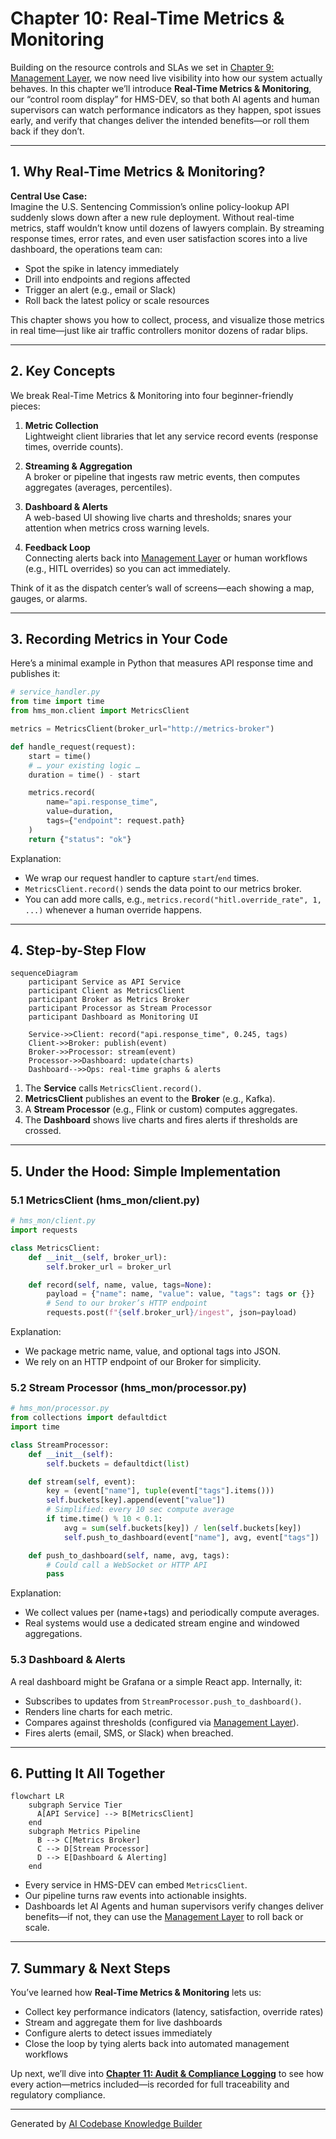 # Chapter 10: Real-Time Metrics & Monitoring

Building on the resource controls and SLAs we set in [Chapter 9: Management Layer](09_management_layer_.md), we now need live visibility into how our system actually behaves. In this chapter we’ll introduce **Real-Time Metrics & Monitoring**, our “control room display” for HMS-DEV, so that both AI agents and human supervisors can watch performance indicators as they happen, spot issues early, and verify that changes deliver the intended benefits—or roll them back if they don’t.

---

## 1. Why Real-Time Metrics & Monitoring?

**Central Use Case:**  
Imagine the U.S. Sentencing Commission’s online policy-lookup API suddenly slows down after a new rule deployment. Without real-time metrics, staff wouldn’t know until dozens of lawyers complain. By streaming response times, error rates, and even user satisfaction scores into a live dashboard, the operations team can:

- Spot the spike in latency immediately  
- Drill into endpoints and regions affected  
- Trigger an alert (e.g., email or Slack)  
- Roll back the latest policy or scale resources  

This chapter shows you how to collect, process, and visualize those metrics in real time—just like air traffic controllers monitor dozens of radar blips.

---

## 2. Key Concepts

We break Real-Time Metrics & Monitoring into four beginner-friendly pieces:

1. **Metric Collection**  
   Lightweight client libraries that let any service record events (response times, override counts).

2. **Streaming & Aggregation**  
   A broker or pipeline that ingests raw metric events, then computes aggregates (averages, percentiles).

3. **Dashboard & Alerts**  
   A web-based UI showing live charts and thresholds; snares your attention when metrics cross warning levels.

4. **Feedback Loop**  
   Connecting alerts back into [Management Layer](09_management_layer_.md) or human workflows (e.g., HITL overrides) so you can act immediately.

Think of it as the dispatch center’s wall of screens—each showing a map, gauges, or alarms.

---

## 3. Recording Metrics in Your Code

Here’s a minimal example in Python that measures API response time and publishes it:

```python
# service_handler.py
from time import time
from hms_mon.client import MetricsClient

metrics = MetricsClient(broker_url="http://metrics-broker")

def handle_request(request):
    start = time()
    # … your existing logic …
    duration = time() - start

    metrics.record(
        name="api.response_time",
        value=duration,
        tags={"endpoint": request.path}
    )
    return {"status": "ok"}
```

Explanation:
- We wrap our request handler to capture `start`/`end` times.
- `MetricsClient.record()` sends the data point to our metrics broker.
- You can add more calls, e.g., `metrics.record("hitl.override_rate", 1, ...)` whenever a human override happens.

---

## 4. Step-by-Step Flow

```mermaid
sequenceDiagram
    participant Service as API Service
    participant Client as MetricsClient
    participant Broker as Metrics Broker
    participant Processor as Stream Processor
    participant Dashboard as Monitoring UI

    Service->>Client: record("api.response_time", 0.245, tags)
    Client->>Broker: publish(event)
    Broker->>Processor: stream(event)
    Processor->>Dashboard: update(charts)
    Dashboard-->>Ops: real-time graphs & alerts
```

1. The **Service** calls `MetricsClient.record()`.  
2. **MetricsClient** publishes an event to the **Broker** (e.g., Kafka).  
3. A **Stream Processor** (e.g., Flink or custom) computes aggregates.  
4. The **Dashboard** shows live charts and fires alerts if thresholds are crossed.

---

## 5. Under the Hood: Simple Implementation

### 5.1 MetricsClient (hms_mon/client.py)

```python
# hms_mon/client.py
import requests

class MetricsClient:
    def __init__(self, broker_url):
        self.broker_url = broker_url

    def record(self, name, value, tags=None):
        payload = {"name": name, "value": value, "tags": tags or {}}
        # Send to our broker’s HTTP endpoint
        requests.post(f"{self.broker_url}/ingest", json=payload)
```

Explanation:
- We package metric name, value, and optional tags into JSON.
- We rely on an HTTP endpoint of our Broker for simplicity.

### 5.2 Stream Processor (hms_mon/processor.py)

```python
# hms_mon/processor.py
from collections import defaultdict
import time

class StreamProcessor:
    def __init__(self):
        self.buckets = defaultdict(list)

    def stream(self, event):
        key = (event["name"], tuple(event["tags"].items()))
        self.buckets[key].append(event["value"])
        # Simplified: every 10 sec compute average
        if time.time() % 10 < 0.1:
            avg = sum(self.buckets[key]) / len(self.buckets[key])
            self.push_to_dashboard(event["name"], avg, event["tags"])

    def push_to_dashboard(self, name, avg, tags):
        # Could call a WebSocket or HTTP API
        pass
```

Explanation:
- We collect values per (name+tags) and periodically compute averages.
- Real systems would use a dedicated stream engine and windowed aggregations.

### 5.3 Dashboard & Alerts

A real dashboard might be Grafana or a simple React app. Internally, it:

- Subscribes to updates from `StreamProcessor.push_to_dashboard()`.  
- Renders line charts for each metric.  
- Compares against thresholds (configured via [Management Layer](09_management_layer_.md)).  
- Fires alerts (email, SMS, or Slack) when breached.

---

## 6. Putting It All Together

```mermaid
flowchart LR
    subgraph Service Tier
      A[API Service] --> B[MetricsClient]
    end
    subgraph Metrics Pipeline
      B --> C[Metrics Broker]
      C --> D[Stream Processor]
      D --> E[Dashboard & Alerting]
    end
```

- Every service in HMS-DEV can embed `MetricsClient`.  
- Our pipeline turns raw events into actionable insights.  
- Dashboards let AI Agents and human supervisors verify changes deliver benefits—if not, they can use the [Management Layer](09_management_layer_.md) to roll back or scale.

---

## 7. Summary & Next Steps

You’ve learned how **Real-Time Metrics & Monitoring** lets us:

- Collect key performance indicators (latency, satisfaction, override rates)  
- Stream and aggregate them for live dashboards  
- Configure alerts to detect issues immediately  
- Close the loop by tying alerts back into automated management workflows  

Up next, we’ll dive into **[Chapter 11: Audit & Compliance Logging](11_audit___compliance_logging_.md)** to see how every action—metrics included—is recorded for full traceability and regulatory compliance.

---

Generated by [AI Codebase Knowledge Builder](https://github.com/The-Pocket/Tutorial-Codebase-Knowledge)